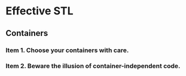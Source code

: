 # Effective STL

## Containers

### Item 1. Choose your containers with care.

### Item 2. Beware the illusion of container-independent code.

